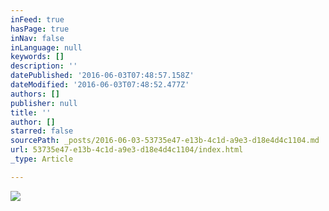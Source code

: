 ```yaml
---
inFeed: true
hasPage: true
inNav: false
inLanguage: null
keywords: []
description: ''
datePublished: '2016-06-03T07:48:57.158Z'
dateModified: '2016-06-03T07:48:52.477Z'
authors: []
publisher: null
title: ''
author: []
starred: false
sourcePath: _posts/2016-06-03-53735e47-e13b-4c1d-a9e3-d18e4d4c1104.md
url: 53735e47-e13b-4c1d-a9e3-d18e4d4c1104/index.html
_type: Article

---
```

![](https://the-grid-user-content.s3-us-west-2.amazonaws.com/f040f042-0784-4c43-bff6-cc83339272e2.png)